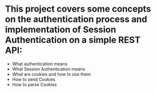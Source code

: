 # This project covers some concepts on the authentication process and implementation of Session Authentication on a simple REST API:
- What authentication means
- What Session Authentication means
- What are cookies and how to use them
- How to send Cookies
- How to parse Cookies